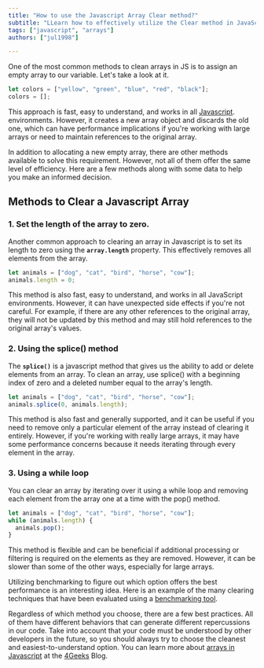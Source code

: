 ```yaml
---
title: "How to use the Javascript Array Clear method?"
subtitle: "LLearn how to effectively utilize the Clear method in JavaScript arrays to simplify array management. Discover the syntax, functionality, and practical examples."
tags: ["javascript", "arrays"]
authors: ["jul1998"]

---
```


One of the most common methods to clean arrays in JS is to assign an empty array to our variable. Let's take a look at it.

```js
let colors = ["yellow", "green", "blue", "red", "black"];
colors = [];
```

This approach is fast, easy to understand, and works in all [Javascript](https://4geeks.com/lesson/what-is-javascript-learn-to-code-in-javascript). environments. However, it creates a new array object and discards the old one, which can have performance implications if you're working with large arrays or need to maintain references to the original array.

In addition to allocating a new empty array, there are other methods available to solve this requirement. However, not all of them offer the same level of efficiency. Here are a few methods along with some data to help you make an informed decision.

## Methods to Clear a Javascript Array

### 1. Set the length of the array to zero.

Another common approach to clearing an array in Javascript is to set its length to zero using the **`array.length`** property. This effectively removes all elements from the array.

```js
let animals = ["dog", "cat", "bird", "horse", "cow"];
animals.length = 0;
```

This method is also fast, easy to understand, and works in all JavaScript environments. However, it can have unexpected side effects if you're not careful. For example, if there are any other references to the original array, they will not be updated by this method and may still hold references to the original array's values.

### 2. Using the splice() method

The **`splice()`** is a javascript method that gives us the ability to add or delete elements from an array. To clean an array, use splice() with a beginning index of zero and a deleted number equal to the array's length.

```js
let animals = ["dog", "cat", "bird", "horse", "cow"];
animals.splice(0, animals.length);
```

This method is also fast and generally supported, and it can be useful if you need to remove only a particular element of the array instead of clearing it entirely. However, if you're working with really large arrays, it may have some performance concerns because it needs iterating through every element in the array.

### 3. Using a while loop

You can clear an array by iterating over it using a while loop and removing each element from the array one at a time with the pop() method.

```js
let animals = ["dog", "cat", "bird", "horse", "cow"];
while (animals.length) {
  animals.pop();
}
```

This method is flexible and can be beneficial if additional processing or filtering is required on the elements as they are removed. However, it can be slower than some of the other ways, especially for large arrays. 

Utilizing benchmarking to figure out which option offers the best performance is an interesting idea. Here is an example of the many clearing techniques that have been evaluated using a [benchmarking tool](http://jsben.ch/hyj65).

Regardless of which method you choose, there are a few best practices. All of them have different behaviors that can generate different repercussions in our code. Take into account that your code must be understood by other developers in the future, so you should always try to choose the cleanest and easiest-to-understand option. You can learn more about [arrays in Javascript](https://4geeks.com/lesson/what-is-an-array-define-array) at the [4Geeks](https://4geeks.com/how-to) Blog.
